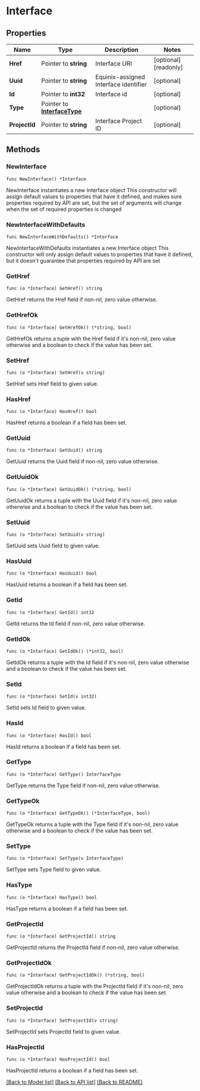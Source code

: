 # Interface

## Properties

Name | Type | Description | Notes
------------ | ------------- | ------------- | -------------
**Href** | Pointer to **string** | Interface URI | [optional] [readonly] 
**Uuid** | Pointer to **string** | Equinix-assigned Interface identifier | [optional] 
**Id** | Pointer to **int32** | Interface id | [optional] 
**Type** | Pointer to [**InterfaceType**](InterfaceType.md) |  | [optional] 
**ProjectId** | Pointer to **string** | Interface Project ID | [optional] 

## Methods

### NewInterface

`func NewInterface() *Interface`

NewInterface instantiates a new Interface object
This constructor will assign default values to properties that have it defined,
and makes sure properties required by API are set, but the set of arguments
will change when the set of required properties is changed

### NewInterfaceWithDefaults

`func NewInterfaceWithDefaults() *Interface`

NewInterfaceWithDefaults instantiates a new Interface object
This constructor will only assign default values to properties that have it defined,
but it doesn't guarantee that properties required by API are set

### GetHref

`func (o *Interface) GetHref() string`

GetHref returns the Href field if non-nil, zero value otherwise.

### GetHrefOk

`func (o *Interface) GetHrefOk() (*string, bool)`

GetHrefOk returns a tuple with the Href field if it's non-nil, zero value otherwise
and a boolean to check if the value has been set.

### SetHref

`func (o *Interface) SetHref(v string)`

SetHref sets Href field to given value.

### HasHref

`func (o *Interface) HasHref() bool`

HasHref returns a boolean if a field has been set.

### GetUuid

`func (o *Interface) GetUuid() string`

GetUuid returns the Uuid field if non-nil, zero value otherwise.

### GetUuidOk

`func (o *Interface) GetUuidOk() (*string, bool)`

GetUuidOk returns a tuple with the Uuid field if it's non-nil, zero value otherwise
and a boolean to check if the value has been set.

### SetUuid

`func (o *Interface) SetUuid(v string)`

SetUuid sets Uuid field to given value.

### HasUuid

`func (o *Interface) HasUuid() bool`

HasUuid returns a boolean if a field has been set.

### GetId

`func (o *Interface) GetId() int32`

GetId returns the Id field if non-nil, zero value otherwise.

### GetIdOk

`func (o *Interface) GetIdOk() (*int32, bool)`

GetIdOk returns a tuple with the Id field if it's non-nil, zero value otherwise
and a boolean to check if the value has been set.

### SetId

`func (o *Interface) SetId(v int32)`

SetId sets Id field to given value.

### HasId

`func (o *Interface) HasId() bool`

HasId returns a boolean if a field has been set.

### GetType

`func (o *Interface) GetType() InterfaceType`

GetType returns the Type field if non-nil, zero value otherwise.

### GetTypeOk

`func (o *Interface) GetTypeOk() (*InterfaceType, bool)`

GetTypeOk returns a tuple with the Type field if it's non-nil, zero value otherwise
and a boolean to check if the value has been set.

### SetType

`func (o *Interface) SetType(v InterfaceType)`

SetType sets Type field to given value.

### HasType

`func (o *Interface) HasType() bool`

HasType returns a boolean if a field has been set.

### GetProjectId

`func (o *Interface) GetProjectId() string`

GetProjectId returns the ProjectId field if non-nil, zero value otherwise.

### GetProjectIdOk

`func (o *Interface) GetProjectIdOk() (*string, bool)`

GetProjectIdOk returns a tuple with the ProjectId field if it's non-nil, zero value otherwise
and a boolean to check if the value has been set.

### SetProjectId

`func (o *Interface) SetProjectId(v string)`

SetProjectId sets ProjectId field to given value.

### HasProjectId

`func (o *Interface) HasProjectId() bool`

HasProjectId returns a boolean if a field has been set.


[[Back to Model list]](../README.md#documentation-for-models) [[Back to API list]](../README.md#documentation-for-api-endpoints) [[Back to README]](../README.md)


